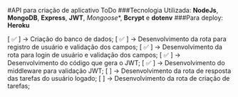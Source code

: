 #API para criação de aplicativo ToDo
###Tecnologia Utilizada: **NodeJs**, **MongoDB**, **Express**, **JWT**, *Mongoose**, **Bcrypt** e **dotenv**
###Para deploy: **Heroku**

[ ✅ ] -> Criação do banco de dados;
[ ✅ ] -> Desenvolvimento da rota para registro de usuário e validação dos campos;
[ ✅ ] -> Desenvolvimento da rota para login de usuário e validação dos campos;
[ ✅ ] -> Desenvolvimento do código que gera o JWT;
[ ✅ ] -> Desenvolvimento do middleware para validação JWT;
[  ] -> Desenvolvimento da rota de resposta das tarefas do usuário logado;
[  ] -> Desenvolvimento da rota de criação de tarefas;
